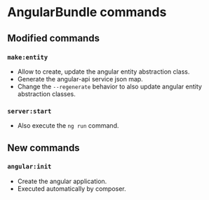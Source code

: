 # AngularBundle commands

## Modified commands

### `make:entity`

* Allow to create, update the angular entity abstraction class.
* Generate the angular-api service json map.
* Change the `--regenerate` behavior to also update angular entity abstraction
  classes.

### `server:start`

* Also execute the `ng run` command.

## New commands

### `angular:init`

* Create the angular application.
* Executed automatically by composer.
